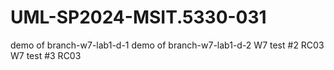 # UML-SP2024-MSIT.5330-031
demo of branch-w7-lab1-d-1
demo of branch-w7-lab1-d-2
W7 test #2 RC03
W7 test #3 RC03
